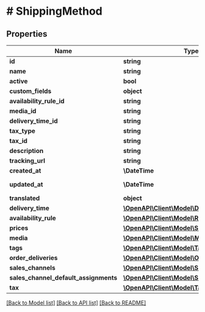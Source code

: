 # # ShippingMethod

## Properties

Name | Type | Description | Notes
------------ | ------------- | ------------- | -------------
**id** | **string** |  | [optional]
**name** | **string** |  |
**active** | **bool** |  | [optional]
**custom_fields** | **object** |  | [optional]
**availability_rule_id** | **string** |  |
**media_id** | **string** |  | [optional]
**delivery_time_id** | **string** |  |
**tax_type** | **string** |  |
**tax_id** | **string** |  | [optional]
**description** | **string** |  | [optional]
**tracking_url** | **string** |  | [optional]
**created_at** | **\DateTime** |  | [readonly]
**updated_at** | **\DateTime** |  | [optional] [readonly]
**translated** | **object** |  | [optional]
**delivery_time** | [**\OpenAPI\Client\Model\DeliveryTime**](DeliveryTime.md) |  | [optional]
**availability_rule** | [**\OpenAPI\Client\Model\Rule**](Rule.md) |  | [optional]
**prices** | [**\OpenAPI\Client\Model\ShippingMethodPrice**](ShippingMethodPrice.md) |  | [optional]
**media** | [**\OpenAPI\Client\Model\Media**](Media.md) |  | [optional]
**tags** | [**\OpenAPI\Client\Model\Tag**](Tag.md) |  | [optional]
**order_deliveries** | [**\OpenAPI\Client\Model\OrderDelivery**](OrderDelivery.md) |  | [optional]
**sales_channels** | [**\OpenAPI\Client\Model\SalesChannel**](SalesChannel.md) |  | [optional]
**sales_channel_default_assignments** | [**\OpenAPI\Client\Model\SalesChannel**](SalesChannel.md) |  | [optional]
**tax** | [**\OpenAPI\Client\Model\Tax**](Tax.md) |  | [optional]

[[Back to Model list]](../../README.md#models) [[Back to API list]](../../README.md#endpoints) [[Back to README]](../../README.md)
